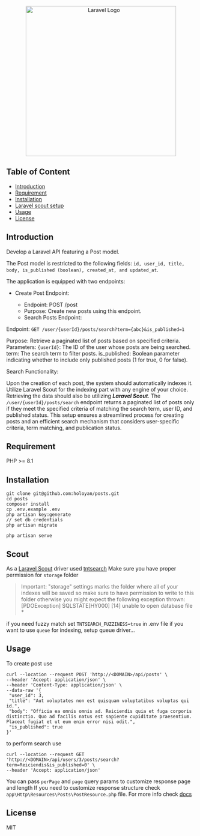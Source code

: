 <p align="center"><a href="https://laravel.com" target="_blank"><img src="https://raw.githubusercontent.com/laravel/art/master/logo-lockup/5%20SVG/2%20CMYK/1%20Full%20Color/laravel-logolockup-cmyk-red.svg" width="400" alt="Laravel Logo"></a></p>

## Table of Content

 - [Introduction](#introduction)
 - [Requirement](#requirement)
 - [Installation](#installation)
 - [Laravel scout setup](#scout)
 - [Usage](#usage)
 - [License](#license) 


 ## Introduction 
 
Develop a Laravel API featuring a Post model. 

The Post model is restricted to the following fields: `id, user_id, title, body, is_published (boolean), created_at, and updated_at`.

The application is equipped with two endpoints:

* Create Post Endpoint:

    * Endpoint: POST /post
    * Purpose: Create new posts using this endpoint.
    * Search Posts Endpoint:

Endpoint: `GET /user/{userId}/posts/search?term={abc}&is_published=1`

Purpose: Retrieve a paginated list of posts based on specified criteria.
Parameters:
`{userId}`: The ID of the user whose posts are being searched.
term: The search term to filter posts.
is_published: Boolean parameter indicating whether to include only published posts (1 for true, 0 for false).

Search Functionality:

Upon the creation of each post, the system should automatically indexes it.
Utilize Laravel Scout for the indexing part with any engine of your choice.
Retrieving the data should also be utilizing ***Laravel Scout***.
The `/user/{userId}/posts/search` endpoint returns a paginated list of posts only if they meet the specified criteria of matching the search term, user ID, and published status.
This setup ensures a streamlined process for creating posts and an efficient search mechanism that considers user-specific criteria, term matching, and publication status.



## Requirement

PHP >= 8.1
   
 
 ## Installation
    git clone git@github.com:holoyan/posts.git
    cd posts
    composer install
    cp .env.example .env
    php artisan key:generate
    // set db credentials
    php artisan migrate
    
    php artisan serve 
    
## Scout

As a [Laravel Scout](https://laravel.com/docs/10.x/scout) driver used [tntsearch](https://github.com/teamtnt/laravel-scout-tntsearch-driver)
Make sure you have proper permission for `storage` folder
> Important: "storage" settings marks the folder where all of your indexes will be saved so make sure to have permission to write to this folder otherwise you might expect the following exception thrown:
  [PDOException] SQLSTATE[HY000] [14] unable to open database file *


if you need fuzzy match set `TNTSEARCH_FUZZINESS=true` in .env file
if you want to use `queue` for indexing, setup queue driver...

    
 ## Usage
 
 To create post use 
 
 
 ```
curl --location --request POST 'http://<DOMAIN>/api/posts' \
--header 'Accept: application/json' \
--header 'Content-Type: application/json' \
--data-raw '{
  "user_id": 3,
  "title": "Aut voluptates non est quisquam voluptatibus voluptas qui id.",
  "body": "Officia ea omnis omnis ad. Reiciendis quia et fuga corporis distinctio. Quo ad facilis natus est sapiente cupiditate praesentium. Placeat fugiat et ut eum enim error nisi odit.",
  "is_published": true
}'

```

to perform search use

```
curl --location --request GET 'http://<DOMAIN>/api/users/3/posts/search?term=Reiciendis&is_published=0' \
--header 'Accept: application/json'
```

You can pass `perPage` and `page` query params to customize response page and length
If you need to customize response structure check `app\Http\Resources\Posts\PostResource.php` file. For more info check [docs](https://laravel.com/docs/10.x/eloquent-resources) 
 
## License

MIT
